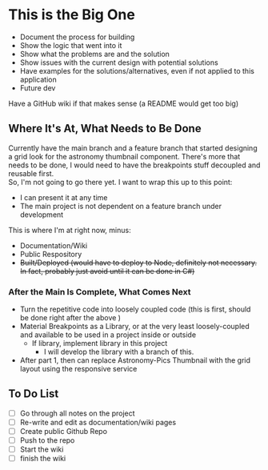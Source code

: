 # This is the Big One

- Document the process for building
- Show the logic that went into it
- Show what the problems are and the solution
- Show issues with the current design with potential solutions
- Have examples for the solutions/alternatives, even if not applied to this application
- Future dev  

Have a GitHub wiki if that makes sense (a README would get too big)

## Where It's At, What Needs to Be Done

Currently have the main branch and a feature branch that started designing a grid look for the astronomy thumbnail component.
There's more that needs to be done, I would need to have the breakpoints stuff decoupled and reusable first.  
So, I'm not going to go there yet.
I want to wrap this up to this point:

- I can present it at any time
- The main project is not dependent on a feature branch under development  

This is where I'm at right now, minus:

- Documentation/Wiki
- Public Respository
- ~~Built/Deployed (would have to deploy to Node, definitely not necessary. In fact, probably just avoid until it can be done in C#)~~

### After the Main Is Complete, What Comes Next

- Turn the repetitive code into loosely coupled code (this is first, should be done right after the above )
- Material Breakpoints as a Library, or at the very least loosely-coupled and available to be used in a project inside or outside
  - If library, implement library in this project
    - I will develop the library with a branch of this.
- After part 1, then can replace Astronomy-Pics Thumbnail with the grid layout using the responsive service  

## To Do List

- [ ] Go through all notes on the project
- [ ] Re-write and edit as documentation/wiki pages
- [ ] Create public Github Repo
- [ ] Push to the repo
- [ ] Start the wiki
- [ ] finish the wiki  
